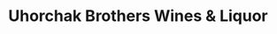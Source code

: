 ---
title: "Uhorchak Brothers Wines & Liquor"
url: /sidney/uhorchak-brothers-wines-und-liquor/
shop: Spirituosen
---